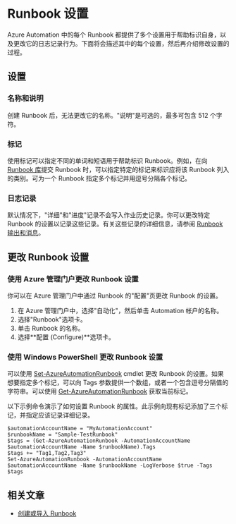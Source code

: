<properties 
   pageTitle="Runbook 设置"
   description="介绍 Azure Automation 中 Runbook 的配置设置，以及如何使用 Azure 管理门户和 Windows PowerShell 更改这些设置。"
   services="automation"
   documentationCenter=""
   authors="bwren"
   manager="stevenka"
   editor="tysonn" />
<tags 
wacn.date="05/15/2015"
   ms.service="automation"
   ms.devlang="na"
   ms.topic="article"
   ms.tgt_pltfrm="na"
   ms.workload="infrastructure-services"
   ms.date="04/13/2015"
   ms.author="bwren" />

# Runbook 设置

Azure Automation 中的每个 Runbook 都提供了多个设置用于帮助标识自身，以及更改它的日志记录行为。下面将会描述其中的每个设置，然后再介绍修改设置的过程。

## 设置

### 名称和说明

创建 Runbook 后，无法更改它的名称。"说明"是可选的，最多可包含 512 个字符。

### 标记

使用标记可以指定不同的单词和短语用于帮助标识 Runbook。例如，在向 [Runbook 库](https://msdn.microsoft.com/zh-CN/library/dn781422.aspx)提交 Runbook 时，可以指定特定的标记来标识应将该 Runbook 列入的类别。可为一个 Runbook 指定多个标记并用逗号分隔各个标记。

### 日志记录

默认情况下，"详细"和"进度"记录不会写入作业历史记录。你可以更改特定 Runbook 的设置以记录这些记录。有关这些记录的详细信息，请参阅 [Runbook 输出和消息](https://msdn.microsoft.com/zh-CN/library/dn879148.aspx)。

## 更改 Runbook 设置

### 使用 Azure 管理门户更改 Runbook 设置

你可以在 Azure 管理门户中通过 Runbook 的"配置"页更改 Runbook 的设置。

1. 在 Azure 管理门户中，选择"自动化"，然后单击 Automation 帐户的名称。
1. 选择"Runbook"选项卡。
1. 单击 Runbook 的名称。
1. 选择**配置 (Configure)**选项卡。

### 使用 Windows PowerShell 更改 Runbook 设置

可以使用 [Set-AzureAutomationRunbook](https://msdn.microsoft.com/zh-CN/library/dn690275.aspx) cmdlet 更改 Runbook 的设置。如果想要指定多个标记，可以向 Tags 参数提供一个数组，或者一个包含逗号分隔值的字符串。可以使用 [Get-AzureAutomationRunbook](https://msdn.microsoft.com/zh-CN/library/dn690278.aspx) 获取当前标记。

以下示例命令演示了如何设置 Runbook 的属性。此示例向现有标记添加了三个标记，并指定应该记录详细记录。

	$automationAccountName = "MyAutomationAccount"
	$runbookName = "Sample-TestRunbook"
	$tags = (Get-AzureAutomationRunbook -AutomationAccountName $automationAccountName -Name $runbookName).Tags
	$tags += "Tag1,Tag2,Tag3"
	Set-AzureAutomationRunbook -AutomationAccountName $automationAccountName -Name $runbookName -LogVerbose $true -Tags $tags

## 相关文章
<!--- [Runbook Output and Messages](/documentation/articles/automation-runbook-output-and-messages) -->
- [创建或导入 Runbook](https://msdn.microsoft.com/zh-CN/library/dn643637.aspx)

<!--HONumber=53-->